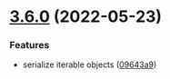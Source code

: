 # [3.6.0](https://github.com/chialab/proteins/compare/v3.5.0...v3.6.0) (2022-05-23)


### Features

* serialize iterable objects ([09643a9](https://github.com/chialab/proteins/commit/09643a939371f90783e839af002a5079852a2f08))
